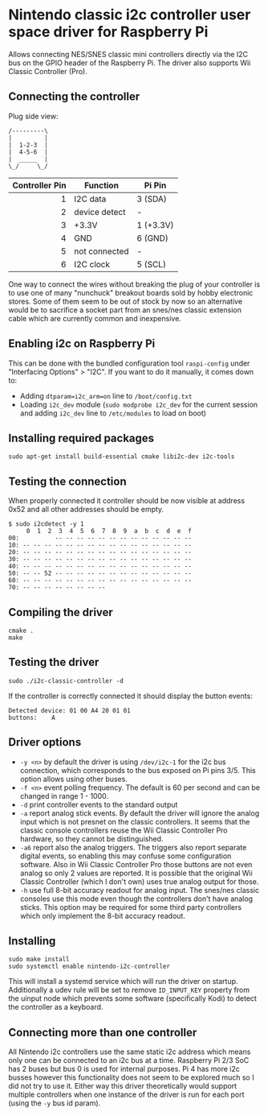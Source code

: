 # Nintendo classic i2c controller user space driver for Raspberry Pi

Allows connecting NES/SNES classic mini controllers directly via the I2C bus on the GPIO header of the Raspberry Pi.
The driver also supports Wii Classic Controller (Pro).

## Connecting the controller
Plug side view:
```
/---------\
|         |
|  1-2-3  |
|  4-5-6  |
|  _____  |
\_/     \_/
```
| Controller Pin | Function      | Pi Pin    |
|---------------:|---------------|-----------|
| 1              | I2C data      | 3 (SDA)   |
| 2              | device detect | -         |
| 3              | +3.3V         | 1 (+3.3V) |
| 4              | GND           | 6 (GND)   |
| 5              | not connected | -         |
| 6              | I2C clock     | 5 (SCL)   |

One way to connect the wires without breaking the plug of your controller is to use one of many "nunchuck" breakout
boards sold by hobby electronic stores. Some of them seem to be out of stock by now so an alternative would be to
sacrifice a socket part from an snes/nes classic extension cable which are currently common and inexpensive.

## Enabling i2c on Raspberry Pi
This can be done with the bundled configuration tool `raspi-config` under "Interfacing Options" > "I2C".
If you want to do it manually, it comes down to:
* Adding `dtparam=i2c_arm=on` line to `/boot/config.txt`
* Loading `i2c_dev` module (`sudo modprobe i2c_dev` for the current session and adding `i2c_dev` line to `/etc/modules` to load on boot)

## Installing required packages

```
sudo apt-get install build-essential cmake libi2c-dev i2c-tools
```

## Testing the connection

When properly connected it controller should be now visible at address 0x52 and all other addresses should
be empty.
```
$ sudo i2cdetect -y 1
     0  1  2  3  4  5  6  7  8  9  a  b  c  d  e  f
00:          -- -- -- -- -- -- -- -- -- -- -- -- -- 
10: -- -- -- -- -- -- -- -- -- -- -- -- -- -- -- -- 
20: -- -- -- -- -- -- -- -- -- -- -- -- -- -- -- -- 
30: -- -- -- -- -- -- -- -- -- -- -- -- -- -- -- -- 
40: -- -- -- -- -- -- -- -- -- -- -- -- -- -- -- -- 
50: -- -- 52 -- -- -- -- -- -- -- -- -- -- -- -- -- 
60: -- -- -- -- -- -- -- -- -- -- -- -- -- -- -- -- 
70: -- -- -- -- -- -- -- -- 
```

## Compiling the driver
```
cmake .
make
```
## Testing the driver

```
sudo ./i2c-classic-controller -d
```
If the controller is correctly connected it should display the button events:
```
Detected device: 01 00 A4 20 01 01
buttons:    A           
```
## Driver options
* `-y <n>` by default the driver is using `/dev/i2c-1` for the i2c bus connection, which corresponds to the bus
exposed on Pi pins 3/5. This option allows using other buses.
* `-f <n>` event polling frequency. The default is 60 per second and can be changed in range 1 - 1000.
* `-d` print controller events to the standard output
* `-a` report analog stick events. By default the driver will ignore the analog input which is not presnet on the classic
controllers. It seems that the classic console controllers reuse the Wii Classic Controller Pro hardware, so they cannot
be distinguished.
* `-a6` report also the analog triggers. The triggers also report separate digital events, so enabling this may confuse
some configuration software. Also in Wii Classic Controller Pro those buttons are not even analog so only 2 values are
reported. It is possible that the original Wii Classic Controller (which I don't own) uses true analog output for those.
* `-h` use full 8-bit accuracy readout for analog input. The snes/nes classic consoles use this mode even though the controllers don't have analog sticks. This option may be required for some third party controllers which only implement
the 8-bit accuracy readout.
## Installing

```
sudo make install
sudo systemctl enable nintendo-i2c-controller
```
This will install a systemd service which will run the driver on startup. Additionally a udev rule will be set
to remove `ID_INPUT_KEY` property from the uinput node which prevents some software (specifically Kodi) to detect
the controller as a keyboard.

## Connecting more than one controller

All Nintendo i2c controllers use the same static i2c address which means only one can be connected to an i2c bus at a time.
Raspberry Pi 2/3 SoC has 2 buses but bus 0 is used for internal purposes. Pi 4 has more i2c busses however this
functionality does not seem to be explored much so I did not try to use it.
Either way this driver theoretically would support multiple controllers when one instance of the driver is run for
each port (using the `-y` bus id param).
